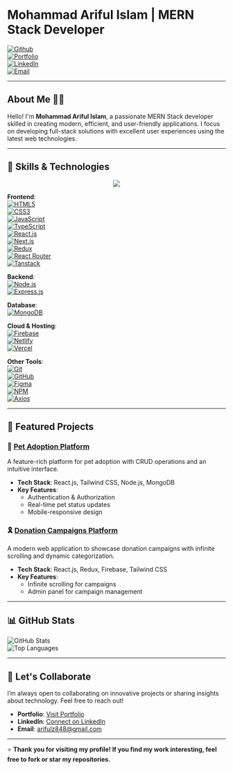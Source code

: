 # Mohammad Ariful Islam | MERN Stack Developer  

[![Github](https://img.shields.io/badge/-GitHub-181717?style=flat-square&logo=github&logoColor=white)](https://github.com/yourusername)  
[![Portfolio](https://img.shields.io/badge/Portfolio-Visit-blue?style=flat-square&logo=internet-explorer&logoColor=white)](https://yourportfolio.com)  
[![LinkedIn](https://img.shields.io/badge/-LinkedIn-0A66C2?style=flat-square&logo=linkedin&logoColor=white)](https://linkedin.com/in/yourusername)  
[![Email](https://img.shields.io/badge/-Email-D14836?style=flat-square&logo=gmail&logoColor=white)](mailto:arifulz848@gmail.com)  

---

## About Me 👨‍💻  

Hello! I'm **Mohammad Ariful Islam**, a passionate MERN Stack developer skilled in creating modern, efficient, and user-friendly applications. I focus on developing full-stack solutions with excellent user experiences using the latest web technologies.

---

## 🚀 Skills & Technologies  

<p align="center">
  <a href="https://skillicons.dev">
    <img src="https://skillicons.dev/icons?i=html,css,js,ts,react,next,redux,react-router,tanstack" />
  </a>
</p>

**Frontend**:  
[![HTML5](https://img.shields.io/badge/HTML5-E34F26?style=flat-square&logo=html5&logoColor=white)](https://developer.mozilla.org/en-US/docs/Web/HTML)  
[![CSS3](https://img.shields.io/badge/CSS3-1572B6?style=flat-square&logo=css3&logoColor=white)](https://developer.mozilla.org/en-US/docs/Web/CSS)  
[![JavaScript](https://img.shields.io/badge/JavaScript-F7DF1E?style=flat-square&logo=javascript&logoColor=black)](https://developer.mozilla.org/en-US/docs/Web/JavaScript)  
[![TypeScript](https://img.shields.io/badge/TypeScript-3178C6?style=flat-square&logo=typescript&logoColor=white)](https://www.typescriptlang.org/)  
[![React.js](https://img.shields.io/badge/React-61DAFB?style=flat-square&logo=react&logoColor=black)](https://reactjs.org/)  
[![Next.js](https://img.shields.io/badge/Next.js-000000?style=flat-square&logo=next.js&logoColor=white)](https://nextjs.org/)  
[![Redux](https://img.shields.io/badge/Redux-764ABC?style=flat-square&logo=redux&logoColor=white)](https://redux.js.org/)  
[![React Router](https://img.shields.io/badge/React_Router-CA4245?style=flat-square&logo=react-router&logoColor=white)](https://reactrouter.com/)  
[![Tanstack](https://img.shields.io/badge/Tanstack-FF4981?style=flat-square&logo=tanstack&logoColor=white)](https://tanstack.com/)  

**Backend**:  
[![Node.js](https://img.shields.io/badge/Node.js-339933?style=flat-square&logo=node.js&logoColor=white)](https://nodejs.org/)  
[![Express.js](https://img.shields.io/badge/Express.js-000000?style=flat-square&logo=express&logoColor=white)](https://expressjs.com/)  

**Database**:  
[![MongoDB](https://img.shields.io/badge/MongoDB-47A248?style=flat-square&logo=mongodb&logoColor=white)](https://www.mongodb.com/)  

**Cloud & Hosting**:  
[![Firebase](https://img.shields.io/badge/Firebase-FFCA28?style=flat-square&logo=firebase&logoColor=black)](https://firebase.google.com/)  
[![Netlify](https://img.shields.io/badge/Netlify-00C7B7?style=flat-square&logo=netlify&logoColor=white)](https://www.netlify.com/)  
[![Vercel](https://img.shields.io/badge/Vercel-000000?style=flat-square&logo=vercel&logoColor=white)](https://vercel.com/)  

**Other Tools**:  
[![Git](https://img.shields.io/badge/Git-F05032?style=flat-square&logo=git&logoColor=white)](https://git-scm.com/)  
[![GitHub](https://img.shields.io/badge/GitHub-181717?style=flat-square&logo=github&logoColor=white)](https://github.com/)  
[![Figma](https://img.shields.io/badge/Figma-F24E1E?style=flat-square&logo=figma&logoColor=white)](https://www.figma.com/)  
[![NPM](https://img.shields.io/badge/NPM-CB3837?style=flat-square&logo=npm&logoColor=white)](https://www.npmjs.com/)  
[![Axios](https://img.shields.io/badge/Axios-5A29E4?style=flat-square&logo=axios&logoColor=white)](https://axios-http.com/)  

---

## 🌟 Featured Projects  

### 🐾 [Pet Adoption Platform](https://github.com/yourusername/pet-adoption-client)  
A feature-rich platform for pet adoption with CRUD operations and an intuitive interface.  
- **Tech Stack**: React.js, Tailwind CSS, Node.js, MongoDB  
- **Key Features**:  
  - Authentication & Authorization  
  - Real-time pet status updates  
  - Mobile-responsive design  

### 🎗️ [Donation Campaigns Platform](https://github.com/yourusername/donation-campaigns)  
A modern web application to showcase donation campaigns with infinite scrolling and dynamic categorization.  
- **Tech Stack**: React.js, Redux, Firebase, Tailwind CSS  
- **Key Features**:  
  - Infinite scrolling for campaigns  
  - Admin panel for campaign management  

---

## 📊 GitHub Stats  

![GitHub Stats](https://github-readme-stats.vercel.app/api?username=yourusername&show_icons=true&theme=github_dark)  
![Top Languages](https://github-readme-stats.vercel.app/api/top-langs/?username=yourusername&layout=compact&theme=github_dark)  

---

## 🤝 Let's Collaborate  

I’m always open to collaborating on innovative projects or sharing insights about technology. Feel free to reach out!  

- **Portfolio**: [Visit Portfolio](https://yourportfolio.com)  
- **LinkedIn**: [Connect on LinkedIn](https://linkedin.com/in/yourusername)  
- **Email**: [arifulz848@gmail.com](mailto:arifulz848@gmail.com)  

---

⭐️ **Thank you for visiting my profile! If you find my work interesting, feel free to fork or star my repositories.**
